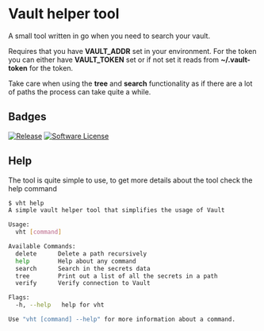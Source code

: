 # Vault helper tool

A small tool written in go when you need to search your vault.

Requires that you have **VAULT_ADDR** set in your environment. For the token you can either have **VAULT_TOKEN** set or if not set it reads from **~/.vault-token** for the token.

Take care when using the **tree** and **search** functionality as if there are a lot of paths the process can take quite a while.

## Badges

[![Release](https://img.shields.io/github/release/ilijamt/vht.svg?style=for-the-badge)](https://github.com/goreleaser/goreleaser/releases/latest)
[![Software License](https://img.shields.io/badge/license-MIT-brightgreen.svg?style=for-the-badge)](/LICENSE.md)

## Help

The tool is quite simple to use, to get more details about the tool check the help command

```bash
$ vht help
A simple vault helper tool that simplifies the usage of Vault

Usage:
  vht [command]

Available Commands:
  delete      Delete a path recursively
  help        Help about any command
  search      Search in the secrets data
  tree        Print out a list of all the secrets in a path
  verify      Verify connection to Vault

Flags:
  -h, --help   help for vht

Use "vht [command] --help" for more information about a command.
```
